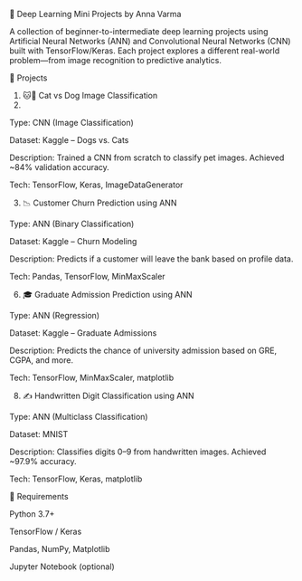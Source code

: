 🧠 Deep Learning Mini Projects by Anna Varma

A collection of beginner-to-intermediate deep learning projects using Artificial Neural Networks (ANN) and Convolutional Neural Networks (CNN) built with TensorFlow/Keras. Each project explores a different real-world problem—from image recognition to predictive analytics.

📁 Projects
1. 🐱🐶 Cat vs Dog Image Classification
2. 
Type: CNN (Image Classification)

Dataset: Kaggle – Dogs vs. Cats

Description: Trained a CNN from scratch to classify pet images. Achieved ~84% validation accuracy.

Tech: TensorFlow, Keras, ImageDataGenerator

3. 📉 Customer Churn Prediction using ANN

Type: ANN (Binary Classification)

Dataset: Kaggle – Churn Modeling

Description: Predicts if a customer will leave the bank based on profile data.

Tech: Pandas, TensorFlow, MinMaxScaler

6. 🎓 Graduate Admission Prediction using ANN
   
Type: ANN (Regression)

Dataset: Kaggle – Graduate Admissions

Description: Predicts the chance of university admission based on GRE, CGPA, and more.

Tech: TensorFlow, MinMaxScaler, matplotlib

8. ✍️ Handwritten Digit Classification using ANN

Type: ANN (Multiclass Classification)

Dataset: MNIST

Description: Classifies digits 0–9 from handwritten images. Achieved ~97.9% accuracy.

Tech: TensorFlow, Keras, matplotlib

🔧 Requirements

Python 3.7+

TensorFlow / Keras

Pandas, NumPy, Matplotlib

Jupyter Notebook (optional)
